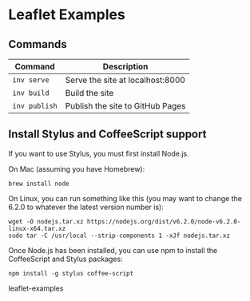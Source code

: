 # Leaflet Examples

## Commands

| **Command** | **Description** |
|-------------|-----------------|
| `inv serve` | Serve the site at localhost:8000 |
| `inv build` | Build the site |
| `inv publish` | Publish the site to GitHub Pages |

## Install Stylus and CoffeeScript support

If you want to use Stylus, you must first install Node.js.

On Mac (assuming you have Homebrew):

```
brew install node
```

On Linux, you can run something like this (you may want to change the 6.2.0 to whatever the latest version number is):

```
wget -O nodejs.tar.xz https://nodejs.org/dist/v6.2.0/node-v6.2.0-linux-x64.tar.xz
sudo tar -C /usr/local --strip-components 1 -xJf nodejs.tar.xz
```

Once Node.js has been installed, you can use npm to install the CoffeeScript and Stylus packages:

```
npm install -g stylus coffee-script
```
leaflet-examples
